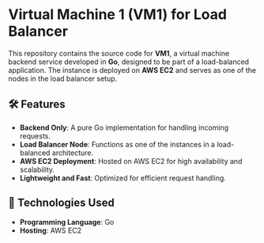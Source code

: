 # Virtual Machine 1 (VM1) for Load Balancer  

This repository contains the source code for **VM1**, a virtual machine backend service developed in **Go**, designed to be part of a load-balanced application. The instance is deployed on **AWS EC2** and serves as one of the nodes in the load balancer setup.  

## 🛠️ Features  

- **Backend Only**: A pure Go implementation for handling incoming requests.  
- **Load Balancer Node**: Functions as one of the instances in a load-balanced architecture.  
- **AWS EC2 Deployment**: Hosted on AWS EC2 for high availability and scalability.  
- **Lightweight and Fast**: Optimized for efficient request handling.  

## 🚀 Technologies Used  

- **Programming Language**: Go  
- **Hosting**: AWS EC2  

